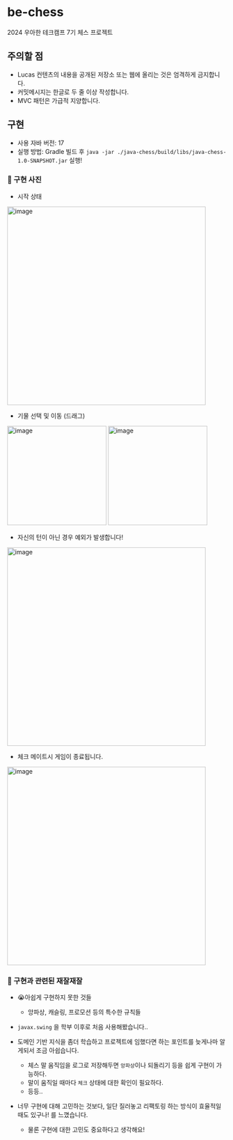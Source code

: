 # be-chess

2024 우아한 테크캠프 7기 체스 프로젝트

## 주의할 점

- Lucas 컨텐츠의 내용을 공개된 저장소 또는 웹에 올리는 것은 엄격하게 금지합니다.
- 커밋메시지는 한글로 두 줄 이상 작성합니다.
- MVC 패턴은 가급적 지양합니다.

## 구현

- 사용 자바 버전: 17
- 실행 방법: Gradle 빌드 후 `java -jar ./java-chess/build/libs/java-chess-1.0-SNAPSHOT.jar` 실행!

### 📸 구현 사진

- 시작 상태

<img width="456" alt="image" src="https://github.com/tidavid1/java-chess/assets/85854384/5f5b6904-5abb-45a6-a8ac-5fc353217620">

- 기물 선택 및 이동 (드래그)

<img width="228" alt="image" src="https://github.com/tidavid1/java-chess/assets/85854384/53c18be3-d129-49fa-9959-813f11d1da56">
<img width="228" alt="image" src="https://github.com/tidavid1/java-chess/assets/85854384/80ef7fcb-d55d-4f94-a183-f5180b08e797">

- 자신의 턴이 아닌 경우 예외가 발생합니다!

<img width="456" alt="image" src="https://github.com/tidavid1/java-chess/assets/85854384/f5fc9bb5-d874-499b-bdd1-d2eb6febe9a6">

- 체크 메이트시 게임이 종료됩니다.

<img width="456" alt="image" src="https://github.com/tidavid1/java-chess/assets/85854384/7d405786-0370-42a3-a1af-440e67fb5e97">

### 📢 구현과 관련된 재잘재잘

- 😭아쉽게 구현하지 못한 것들

    - 앙파상, 캐슬링, 프로모션 등의 특수한 규칙들


- `javax.swing` 을 학부 이후로 처음 사용해봤습니다..
- 도메인 기반 지식을 좀더 학습하고 프로젝트에 임했다면 하는 포인트를 늦게나마 알게되서 조금 아쉽습니다.

    - 체스 말 움직임을 로그로 저장해두면 `앙파상`이나 되돌리기 등을 쉽게 구현이 가능하다.
    - 말이 움직일 때마다 `체크` 상태에 대한 확인이 필요하다.
    - 등등..

- 너무 구현에 대해 고민하는 것보다, 일단 질러놓고 리팩토링 하는 방식이 효율적일 때도 있구나! 를 느꼈습니다.

    - 물론 구현에 대한 고민도 중요하다고 생각해요!
